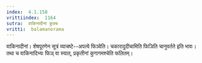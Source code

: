 ```yaml
---
index:  4.1.158
vrittiindex:  1164
sutra:  वाकिनादीनां कुक्च
vritti:  balamanorama 
---
```


वाकिनादीनां। शेषपूरणेन सूत्रं व्याचष्टे--अपत्ये फिञ्वेति। चकारादुदीचामिति फिञिति चानुवर्तते इति भावः। तथा च वाकिनादिभ्यः फिञ् वा स्यात्, प्रकृतीनां कुगागमश्चेति फलितम्।

